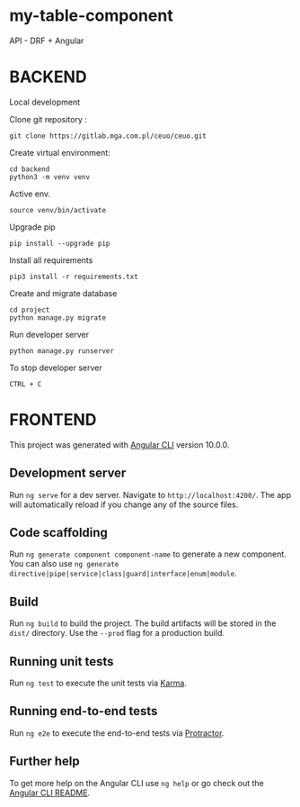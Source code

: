 # my-table-component
API - DRF + Angular

# BACKEND
Local development

Clone git repository :
```
git clone https://gitlab.mga.com.pl/ceuo/ceuo.git
```

Create virtual environment:
```
cd backend
python3 -m venv venv
```

Active env.
```
source venv/bin/activate
```

Upgrade pip
```
pip install --upgrade pip
```

Install all requirements
```
pip3 install -r requirements.txt
```

Create and migrate database
```
cd project
python manage.py migrate
```

Run developer server
```
python manage.py runserver
```

To stop developer server
```
CTRL + C
```


# FRONTEND

This project was generated with [Angular CLI](https://github.com/angular/angular-cli) version 10.0.0.

## Development server

Run `ng serve` for a dev server. Navigate to `http://localhost:4200/`. The app will automatically reload if you change any of the source files.

## Code scaffolding

Run `ng generate component component-name` to generate a new component. You can also use `ng generate directive|pipe|service|class|guard|interface|enum|module`.

## Build

Run `ng build` to build the project. The build artifacts will be stored in the `dist/` directory. Use the `--prod` flag for a production build.

## Running unit tests

Run `ng test` to execute the unit tests via [Karma](https://karma-runner.github.io).

## Running end-to-end tests

Run `ng e2e` to execute the end-to-end tests via [Protractor](http://www.protractortest.org/).

## Further help

To get more help on the Angular CLI use `ng help` or go check out the [Angular CLI README](https://github.com/angular/angular-cli/blob/master/README.md).
